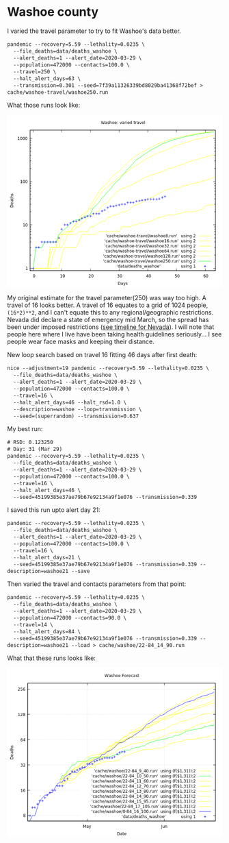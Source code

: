 # Washoe county

I varied the travel parameter to try to fit Washoe's data better.

```fish
pandemic --recovery=5.59 --lethality=0.0235 \
  --file_deaths=data/deaths_washoe \
  --alert_deaths=1 --alert_date=2020-03-29 \
  --population=472000 --contacts=100.0 \
  --travel=250 \
  --halt_alert_days=63 \
  --transmission=0.301 --seed=7f39a11326339bd8029ba41368f72bef > cache/washoe-travel/washoe250.run
```

What those runs look like:

![Washoe county varied travels](img/washoe_travels.png)

My original estimate for the travel parameter(250) was way too high.
A travel of 16 looks better.
A travel of 16 equates to a grid of 1024 people, `(16*2)**2`, and
I can't equate this to any regional/geographic restrictions.
Nevada did declare a state of emergency mid March, so
the spread has been under imposed restrictions
([see timeline for Nevada](https://en.wikipedia.org/wiki/COVID-19_pandemic_in_Nevada#Timeline)).
I will note that people here where I live have been taking health guidelines seriously...
I see people wear face masks and keeping their distance.


New loop search based on travel 16 fitting 46 days after first death:

```fish
nice --adjustment=19 pandemic --recovery=5.59 --lethality=0.0235 \
  --file_deaths=data/deaths_washoe \
  --alert_deaths=1 --alert_date=2020-03-29 \
  --population=472000 --contacts=100.0 \
  --travel=16 \
  --halt_alert_days=46 --halt_rsd=1.0 \
  --description=washoe --loop=transmission \
  --seed=(superrandom) --transmission=0.637
```

My best run:

```fish
# RSD: 0.123250
# Day: 31 (Mar 29)
pandemic --recovery=5.59 --lethality=0.0235 \
  --file_deaths=data/deaths_washoe \
  --alert_deaths=1 --alert_date=2020-03-29 \
  --population=472000 --contacts=100.0 \
  --travel=16 \
  --halt_alert_days=46 \
  --seed=45199385e37ae79b67e92134a9f1e076 --transmission=0.339
```

I saved this run upto alert day 21:

```fish
pandemic --recovery=5.59 --lethality=0.0235 \
  --file_deaths=data/deaths_washoe \
  --alert_deaths=1 --alert_date=2020-03-29 \
  --population=472000 --contacts=100.0 \
  --travel=16 \
  --halt_alert_days=21 \
  --seed=45199385e37ae79b67e92134a9f1e076 --transmission=0.339 --description=washoe21 --save
```

Then varied the travel and contacts parameters from that point:

```fish
pandemic --recovery=5.59 --lethality=0.0235 \
  --file_deaths=data/deaths_washoe \
  --alert_deaths=1 --alert_date=2020-03-29 \
  --population=472000 --contacts=90.0 \
  --travel=14 \
  --halt_alert_days=84 \
  --seed=45199385e37ae79b67e92134a9f1e076 --transmission=0.339 --description=washoe21 --load > cache/washoe/22-84_14_90.run
```

What that these runs looks like:

![Washoe Forecast](img/washoe_forecast.png)
